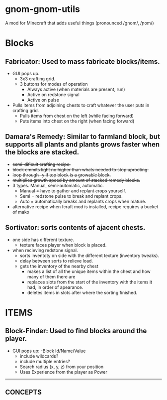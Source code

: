 gnom-gnom-utils
===============

A mod for Minecraft that adds useful things (pronounced /ɡnom/, /ɲom/)

# Blocks
## Fabricator: Used to mass fabricate blocks/items.
  - GUI pops up.
    - 3x3 crafting grid.
    - 3 buttons for modes of operation
      - Always active (when materials are present, run)
      - Active on redstone signal
      - Active on pulse
  - Pulls items from adjoining chests to craft whatever the user puts in crafting grid.
    - Pulls items from chest on the left (while facing forward)
    - Puts items into chest on the right (when facing forward)

## Damara's Remedy: Similar to farmland block, but supports all plants and plants grows faster when the blocks are stacked.
  - ~~semi-dificult crafting recipe.~~
  - ~~block emmits light no higher than whats needed to stop uprooting.~~
  - ~~loop through -y if top block is a growable block.~~
  - ~~multiplies growth speed by amount of stacked remedy blocks.~~
  - 3 types. Manual, semi-automatic, automatic.
    - ~~Manual = have to gather and replant crops yourself.~~
    - Semi = redstone pulse to break and replant crops.
    - Auto = automatically breaks and replants crops when mature.
  - alternative recipe when fcraft mod is installed, recipe requires a bucket of mako


## Sortivator: sorts contents of ajacent chests.
  - one side has different texture.
    - texture faces player when block is placed.
  - when recieving redstone signal.
    - sorts inventoty on side with the different texture (inventory tweaks).
    - delay between sorts to relieve load.
    - gets the inventory of the nearby chest
      - makes a list of all the unique items within the chest and how many of them there are
      - replaces slots from the start of the inventory with the items it had, in order of apearance.
      - deletes items in slots after where the sorting finished.



# ITEMS
## Block-Finder: Used to find blocks around the player.
  - GUI pops up:
    -Block Id/Name/Value
      - include wildcards?
      - include multiple entries?
    - Search radius (x, y, z) from your position
    - Uses Experience from the player as Power
    


-------------------------
CONCEPTS
-------------------------

